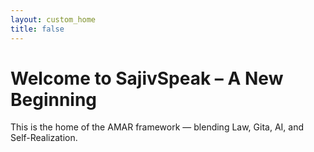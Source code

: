 ```yaml
---
layout: custom_home
title: false
---
```


# Welcome to SajivSpeak – A New Beginning

This is the home of the AMAR framework — blending Law, Gita, AI, and Self-Realization.
